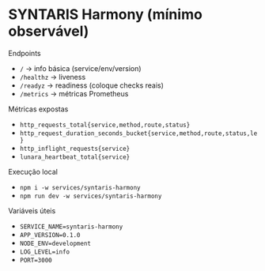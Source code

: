 # SYNTARIS Harmony (mínimo observável)

Endpoints
- `/`              → info básica (service/env/version)
- `/healthz`       → liveness
- `/readyz`        → readiness (coloque checks reais)
- `/metrics`       → métricas Prometheus

Métricas expostas
- `http_requests_total{service,method,route,status}`
- `http_request_duration_seconds_bucket{service,method,route,status,le}`
- `http_inflight_requests{service}`
- `lunara_heartbeat_total{service}`

Execução local
- `npm i -w services/syntaris-harmony`
- `npm run dev -w services/syntaris-harmony`

Variáveis úteis
- `SERVICE_NAME=syntaris-harmony`
- `APP_VERSION=0.1.0`
- `NODE_ENV=development`
- `LOG_LEVEL=info`
- `PORT=3000`

